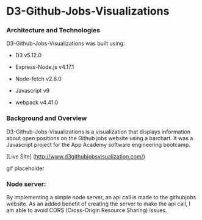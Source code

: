 # D3-Github-Jobs-Visualizations

### Architecture and Technologies

D3-Github-Jobs-Visualizations was built using:

* D3 v5.12.0

* Express-Node.js v4.17.1

* Node-fetch v2.6.0

* Javascript v9

* webpack v4.41.0

### Background and Overview

D3-Github-Jobs-Visualizations is a visualization that displays information about open positions on the Github jobs website using a barchart. It was a Javascript project for the App Academy software engineering bootcamp.

[Live Site] (http://www.d3githubjobsvisualization.com/)

gif placeholder

### Node server:

By implementing a simple node server, an api call is made to the githubjobs website. As an added benefit of creating the server to make the api call, I am able to avoid CORS (Cross-Origin Resource Sharing) issues. 



